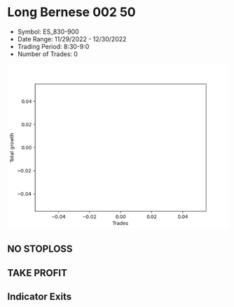 # Long Bernese 002 50 
- Symbol: ES_830-900
- Date Range: 11/29/2022 - 12/30/2022
- Trading Period: 8:30-9:0
- Number of Trades: 0

![Plot](LongBernese00250ES_830-900.png)
## NO STOPLOSS














## TAKE PROFIT











## Indicator Exits

